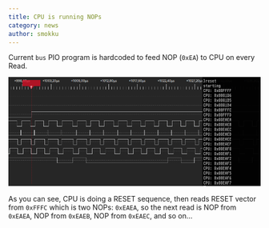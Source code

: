 ```yaml
---
title: CPU is running NOPs
category: news
author: smokku
---
```


Current `bus` PIO program is hardcoded to feed NOP (`0xEA`) to CPU on every Read.

![CPU reading NOPs](/images/2024-03-06_CPU_running_NOPs.png)

As you can see, CPU is doing a RESET sequence, then reads RESET vector from `0xFFFC`
which is two NOPs: `0xEAEA`, so the next read is NOP from `0xEAEA`,
NOP from `0xEAEB`, NOP from `0xEAEC`, and so on…
